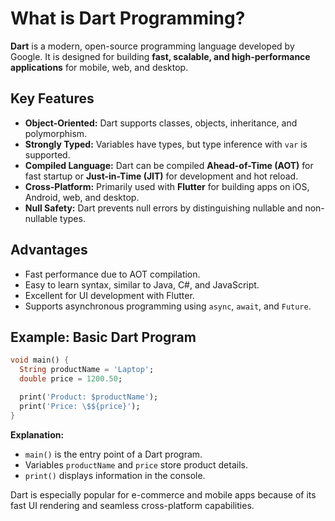 # What is Dart Programming?

**Dart** is a modern, open-source programming language developed by Google. It is designed for building **fast, scalable, and high-performance applications** for mobile, web, and desktop.

## Key Features

- **Object-Oriented:** Dart supports classes, objects, inheritance, and polymorphism.
- **Strongly Typed:** Variables have types, but type inference with `var` is supported.
- **Compiled Language:** Dart can be compiled **Ahead-of-Time (AOT)** for fast startup or **Just-in-Time (JIT)** for development and hot reload.
- **Cross-Platform:** Primarily used with **Flutter** for building apps on iOS, Android, web, and desktop.
- **Null Safety:** Dart prevents null errors by distinguishing nullable and non-nullable types.

## Advantages

- Fast performance due to AOT compilation.
- Easy to learn syntax, similar to Java, C#, and JavaScript.
- Excellent for UI development with Flutter.
- Supports asynchronous programming using `async`, `await`, and `Future`.

## Example: Basic Dart Program

```dart
void main() {
  String productName = 'Laptop';
  double price = 1200.50;

  print('Product: $productName');
  print('Price: \$${price}');
}
````

**Explanation:**

* `main()` is the entry point of a Dart program.
* Variables `productName` and `price` store product details.
* `print()` displays information in the console.

Dart is especially popular for e-commerce and mobile apps because of its fast UI rendering and seamless cross-platform capabilities.

```
